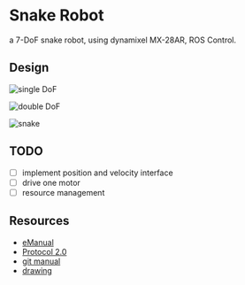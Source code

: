 # Snake Robot

a 7-DoF snake robot, using dynamixel MX-28AR, ROS Control.

## Design

![single DoF](meta/gif/single.gif)

![double DoF](meta/gif/double.gif)

![snake](meta/gif/snake.gif)

## TODO

- [ ] implement position and velocity interface
- [ ] drive one motor
- [ ] resource management

## Resources

- [eManual](http://support.robotis.com/en/product/actuator/dynamixel/mx_series/mx-28(2.0).htm)
- [Protocol 2.0](https://github.com/ROBOTIS-GIT/DynamixelSDK)
- [git manual](https://github.com/ROBOTIS-GIT/emanual/blob/master/docs/en/dxl/mx/mx-28-2.md)
- [drawing](https://github.com/ROBOTIS-GIT/emanual/blob/master/docs/en/dxl/mx/mx-28-2.md#drawings)
